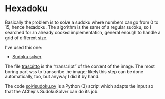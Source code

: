 # Hexadoku

Basically the problem is to solve a sudoku where numbers can go from 0
to 15, hence hexadoku. The algorithm is the same of a regular sudoku,
so I searched for an already cooked implementation, general enough to
handle a grid of different size.

I've used this one:

- [Sudoku solver](https://github.com/AChep/SudokuSolver)

The file [trascritto](trascritto) is the “transcript” of the content
of the image. The most boring part was to transcribe the image; likely
this step can be done automatically, too, but anyway I did it by hand.

The code [solvisudoku.py](solvisudoku.py) is a Python (3) script which
adapts the input so that the AChep's SudokuSolver can do its job.

